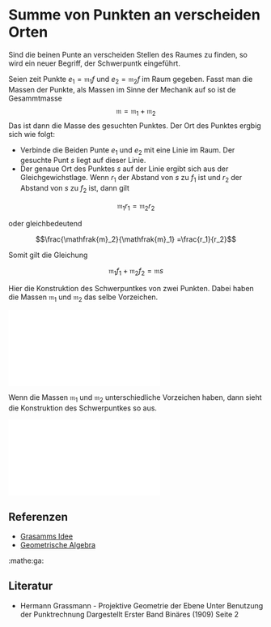 # Summe von Punkten an verscheiden Orten

Sind die beinen Punte an verscheiden Stellen des Raumes zu finden, so wird ein
neuer Begriff, der Schwerpuntk eingeführt.

Seien zeit Punkte $e_1 = \mathfrak{m}_1f$ und $e_2 = \mathfrak{m}_2f$ im Raum
gegeben. Fasst man die Massen der Punkte, als Massen im Sinne der Mechanik auf
so ist de Gesammtmasse
$$\mathfrak{m} = \mathfrak{m}_1 + \mathfrak{m}_2$$
Das ist dann die Masse des gesuchten Punktes. Der Ort des Punktes ergbig sich
wie folgt:
- Verbinde die Beiden Punte $e_1$ und $e_2$ mit eine Linie im Raum. Der
  gesuchte Punt $s$ liegt auf dieser Linie.
- Der genaue Ort des Punktes $s$ auf der Linie ergibt sich aus der
  Gleichgewichstlage. Wenn $r_1$ der Abstand von $s$ zu $f_1$ ist und $r_2$ der
  Abstand von $s$ zu $f_2$ ist, dann gilt

$$\mathfrak{m}_1r_1 =\mathfrak{m}_2r_2$$

oder gleichbedeutend

$$\frac{\mathfrak{m}_2}{\mathfrak{m}_1} =\frac{r_1}{r_2}$$

Somit gilt die Gleichung

$$\mathfrak{m}_1f_1 + \mathfrak{m}_2f_2 = \mathfrak{m}s$$

Hier die Konstruktion des Schwerpuntkes von zwei Punkten. Dabei haben die Massen
$\mathfrak{m}_1$ und $\mathfrak{m}_2$ das selbe Vorzeichen.

![](./images/sum1.svg.md)

Wenn die Massen $\mathfrak{m}_1$ und $\mathfrak{m}_2$ unterschiedliche
Vorzeichen haben, dann sieht die Konstruktion des Schwerpuntkes so aus.

![](./images/sum2.svg.md)

## Referenzen
- [Grasamms Idee](16ea.md)
- [Geometrische Algebra](f35d.md)

:mathe:ga:

## Literatur
- Hermann Grassmann - Projektive Geometrie der Ebene Unter Benutzung der Punktrechnung Dargestellt Erster Band Binäres (1909) Seite 2
